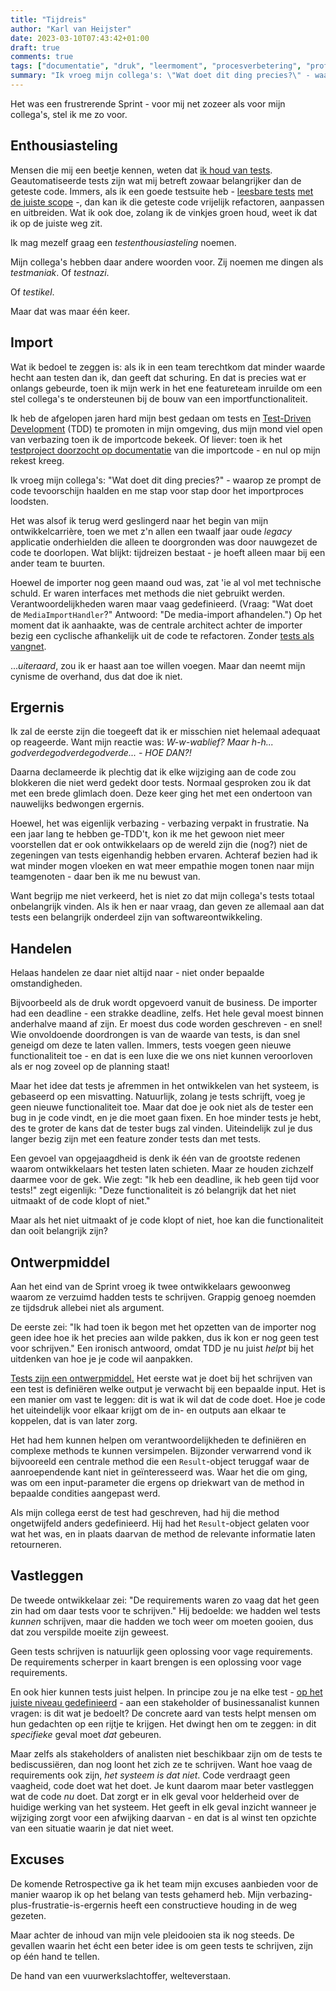 ```yaml
---
title: "Tijdreis"
author: "Karl van Heijster"
date: 2023-03-10T07:43:42+01:00
draft: true
comments: true
tags: ["documentatie", "druk", "leermoment", "procesverbetering", "professionaliteit", "requirements", "samenwerking", "shift left", "software ontwikkelen", "technische schuld", "test-driven development", "testen"]
summary: "Ik vroeg mijn collega's: \"Wat doet dit ding precies?\" - waarop ze prompt de code tevoorschijn haalden en me stap voor stap door het importproces loodsten. Het was alsof ik terug werd geslingerd naar het begin van mijn ontwikkelcarrière, toen we met z'n allen een twaalf jaar oude *legacy* applicatie onderhielden die alleen te doorgronden was door nauwgezet de code te doorlopen. Wat blijkt: tijdreizen bestaat - je hoeft alleen maar bij een ander team te buurten."
---
```


Het was een frustrerende Sprint - voor mij net zozeer als voor mijn collega's, stel ik me zo voor.


## Enthousiasteling


Mensen die mij een beetje kennen, weten dat [ik houd van tests](/tags/testen/). Geautomatiseerde tests zijn wat mij betreft zowaar belangrijker dan de geteste code. Immers, als ik een goede testsuite heb - [leesbare tests](/blog/23/02/waarom-dry-waarom-damp/) [met de juiste scope](/blog/22/11/test-het-systeem-niet-de-class/) -, dan kan ik die geteste code vrijelijk refactoren, aanpassen en uitbreiden. Wat ik ook doe, zolang ik de vinkjes groen houd, weet ik dat ik op de juiste weg zit. 


Ik mag mezelf graag een *testenthousiasteling* noemen.


Mijn collega's hebben daar andere woorden voor. Zij noemen me dingen als *testmaniak*. Of *testnazi*.


Of *testikel*.


Maar dat was maar één keer.


## Import


Wat ik bedoel te zeggen is: als ik in een team terechtkom dat minder waarde hecht aan testen dan ik, dan geeft dat schuring. En dat is precies wat er onlangs gebeurde, toen ik mijn werk in het ene featureteam inruilde om een stel collega's te ondersteunen bij de bouw van een importfunctionaliteit.


Ik heb de afgelopen jaren hard mijn best gedaan om tests en [Test-Driven Development](/blog/22/03/agile-en-test-driven-development/) (TDD) te promoten in mijn omgeving, dus mijn mond viel open van verbazing toen ik de importcode bekeek. Of liever: toen ik het [testproject doorzocht op documentatie](/blog/22/09/tests-als-documentatie/) van die importcode - en nul op mijn rekest kreeg. 


Ik vroeg mijn collega's: "Wat doet dit ding precies?" - waarop ze prompt de code tevoorschijn haalden en me stap voor stap door het importproces loodsten.


Het was alsof ik terug werd geslingerd naar het begin van mijn ontwikkelcarrière, toen we met z'n allen een twaalf jaar oude *legacy* applicatie onderhielden die alleen te doorgronden was door nauwgezet de code te doorlopen. Wat blijkt: tijdreizen bestaat - je hoeft alleen maar bij een ander team te buurten.


Hoewel de importer nog geen maand oud was, zat 'ie al vol met technische schuld. Er waren interfaces met methods die niet gebruikt werden. Verantwoordelijkheden waren maar vaag gedefinieerd. (Vraag: "Wat doet de `MediaImportHandler`?" Antwoord: "De media-import afhandelen.") Op het moment dat ik aanhaakte, was de centrale architect achter de importer bezig een cyclische afhankelijk uit de code te refactoren. Zonder [tests als vangnet](/blog/22/09/tests-als-vangnet/).


...*uiteraard*, zou ik er haast aan toe willen voegen. Maar dan neemt mijn cynisme de overhand, dus dat doe ik niet.


## Ergernis


Ik zal de eerste zijn die toegeeft dat ik er misschien niet helemaal adequaat op reageerde. Want mijn reactie was: *W-w-wablief? Maar h-h... godverdegodverdegodverde... - HOE DAN?!*


Daarna declameerde ik plechtig dat ik elke wijziging aan de code zou blokkeren die niet werd gedekt door tests. Normaal gesproken zou ik dat met een brede glimlach doen. Deze keer ging het met een ondertoon van nauwelijks bedwongen ergernis.


Hoewel, het was eigenlijk verbazing - verbazing verpakt in frustratie. Na een jaar lang te hebben ge-TDD't, kon ik me het gewoon niet meer voorstellen dat er ook ontwikkelaars op de wereld zijn die (nog?) niet de zegeningen van tests eigenhandig hebben ervaren. Achteraf bezien had ik wat minder mogen vloeken en wat meer empathie mogen tonen naar mijn teamgenoten - daar ben ik me nu bewust van.


Want begrijp me niet verkeerd, het is niet zo dat mijn collega's tests totaal onbelangrijk vinden. Als ik hen er naar vraag, dan geven ze allemaal aan dat tests een belangrijk onderdeel zijn van softwareontwikkeling. 


## Handelen


Helaas handelen ze daar niet altijd naar - niet onder bepaalde omstandigheden. 


Bijvoorbeeld als de druk wordt opgevoerd vanuit de business. De importer had een deadline - een strakke deadline, zelfs. Het hele geval moest binnen anderhalve maand af zijn. Er moest dus code worden geschreven - en snel! Wie onvoldoende doordrongen is van de waarde van tests, is dan snel geneigd om deze te laten vallen. Immers, tests voegen geen nieuwe functionaliteit toe - en dat is een luxe die we ons niet kunnen veroorloven als er nog zoveel op de planning staat!


Maar het idee dat tests je afremmen in het ontwikkelen van het systeem, is gebaseerd op een misvatting. Natuurlijk, zolang je tests schrijft, voeg je geen nieuwe functionaliteit toe. Maar dat doe je ook niet als de tester een bug in je code vindt, en je die moet gaan fixen. En hoe minder tests je hebt, des te groter de kans dat de tester bugs zal vinden. Uiteindelijk zul je dus langer bezig zijn met een feature zonder tests dan met tests.


Een gevoel van opgejaagdheid is denk ik één van de grootste redenen waarom ontwikkelaars het testen laten schieten. Maar ze houden zichzelf daarmee voor de gek. Wie zegt: "Ik heb een deadline, ik heb geen tijd voor tests!" zegt eigenlijk: "Deze functionaliteit is zó belangrijk dat het niet uitmaakt of de code klopt of niet." 


Maar als het niet uitmaakt of je code klopt of niet, hoe kan die functionaliteit dan ooit belangrijk zijn?


## Ontwerpmiddel


Aan het eind van de Sprint vroeg ik twee ontwikkelaars gewoonweg waarom ze verzuimd hadden tests te schrijven. Grappig genoeg noemden ze tijdsdruk allebei niet als argument.


De eerste zei: "Ik had toen ik begon met het opzetten van de importer nog geen idee hoe ik het precies aan wilde pakken, dus ik kon er nog geen test voor schrijven." Een ironisch antwoord, omdat TDD je nu juist *helpt* bij het uitdenken van hoe je je code wil aanpakken. 


[Tests zijn een ontwerpmiddel.](/blog/22/09/tests-als-ontwerpmiddel/) Het eerste wat je doet bij het schrijven van een test is definiëren welke output je verwacht bij een bepaalde input. Het is een manier om vast te leggen: dit is wat ik wil dat de code doet. Hoe je code het uiteindelijk voor elkaar krijgt om de in- en outputs aan elkaar te koppelen, dat is van later zorg. 


Het had hem kunnen helpen om verantwoordelijkheden te definiëren en complexe methods te kunnen versimpelen. Bijzonder verwarrend vond ik bijvooreeld een centrale method die een `Result`-object teruggaf waar de aanroependende kant niet in geïnteresseerd was. Waar het die om ging, was om een input-parameter die ergens op driekwart van de method in bepaalde condities aangepast werd. 


Als mijn collega eerst de test had geschreven, had hij die method ongetwijfeld anders gedefinieerd. Hij had het `Result`-object gelaten voor wat het was, en in plaats daarvan de method de relevante informatie laten retourneren.


## Vastleggen


De tweede ontwikkelaar zei: "De requirements waren zo vaag dat het geen zin had om daar tests voor te schrijven." Hij bedoelde: we hadden wel tests *kunnen* schrijven, maar die hadden we toch weer om moeten gooien, dus dat zou verspilde moeite zijn geweest.


Geen tests schrijven is natuurlijk geen oplossing voor vage requirements. De requirements scherper in kaart brengen is een oplossing voor vage requirements.


En ook hier kunnen tests juist helpen. In principe zou je na elke test - [op het juiste niveau gedefinieerd](/blog/22/12/tests-zijn-specs/) - aan een stakeholder of businessanalist kunnen vragen: is dit wat je bedoelt? De concrete aard van tests helpt mensen om hun gedachten op een rijtje te krijgen. Het dwingt hen om te zeggen: in dit *specifieke* geval moet *dat* gebeuren.


Maar zelfs als stakeholders of analisten niet beschikbaar zijn om de tests te bediscussiëren, dan nog loont het zich ze te schrijven. Want hoe vaag de requirements ook zijn, *het systeem is dat niet*. Code verdraagt geen vaagheid, code doet wat het doet. Je kunt daarom maar beter vastleggen wat de code *nu* doet. Dat zorgt er in elk geval voor helderheid over de huidige werking van het systeem. Het geeft in elk geval inzicht wanneer je wijziging zorgt voor een afwijking daarvan - en dat is al winst ten opzichte van een situatie waarin je dat niet weet.


## Excuses


De komende Retrospective ga ik het team mijn excuses aanbieden voor de manier waarop ik op het belang van tests gehamerd heb. Mijn verbazing-plus-frustratie-is-ergernis heeft een constructieve houding in de weg gezeten.


Maar achter de inhoud van mijn vele pleidooien sta ik nog steeds. De gevallen waarin het écht een beter idee is om geen tests te schrijven, zijn op één hand te tellen. 


De hand van een vuurwerkslachtoffer, welteverstaan.
